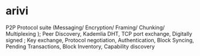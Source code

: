 # arivi
P2P Protocol suite  (Messaging/ Encryption/ Framing/ Chunking/ Multiplexing ); Peer Discovery,  Kademlia DHT,  TCP port exchange, Digitally signed ;  Key exchange,  Protocol negotiation, Authentication, Block Syncing,  Pending Transactions, Block Inventory,  Capability discovery
